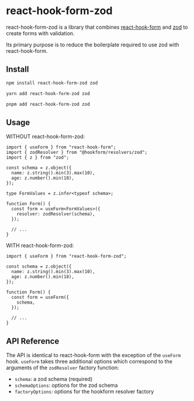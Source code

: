 # react-hook-form-zod

react-hook-form-zod is a library that combines [react-hook-form](https://react-hook-form.com/)
and [zod](https://zod.dev/) to create forms with validation.

Its primary purpose is to reduce the boilerplate required to use zod with react-hook-form.

## Install

```bash
npm install react-hook-form-zod zod
```

```bash
yarn add react-hook-form-zod zod
```

```bash
pnpm add react-hook-form-zod zod
```

## Usage

WITHOUT react-hook-form-zod:

```tsx
import { useForm } from "react-hook-form";
import { zodResolver } from "@hookform/resolvers/zod";
import { z } from "zod";

const schema = z.object({
  name: z.string().min(3).max(10),
  age: z.number().min(18),
});

type FormValues = z.infer<typeof schema>;

function Form() {
  const form = useForm<FormValues>({
    resolver: zodResolver(schema),
  });

  // ...
}
```

WITH react-hook-form-zod:

```tsx
import { useForm } from "react-hook-form-zod";

const schema = z.object({
  name: z.string().min(3).max(10),
  age: z.number().min(18),
});

function Form() {
  const form = useForm({
    schema,
  });

  // ...
}
```

## API Reference

The API is identical to react-hook-form with the exception of the `useForm` hook.
`useForm` takes three additional options which correspond to the arguments of the `zodResolver` factory function:

- `schema`: a zod schema (required)
- `schemaOptions`: options for the zod schema
- `factoryOptions`: options for the hookform resolver factory
